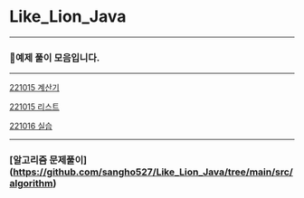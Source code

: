 # Like_Lion_Java

---

###  📌예제 풀이 모음입니다.

---


[221015 계산기](https://github.com/sangho527/Like_Lion_Java/tree/main/src/Lion221005/Calculator1)

[221015 리스트](https://github.com/sangho527/Like_Lion_Java/tree/main/src/Lion221005/collection)

[221016 실습](https://github.com/sangho527/Like_Lion_Java/tree/main/src/Lion221006)

---

### [알고리즘 문제풀이] (https://github.com/sangho527/Like_Lion_Java/tree/main/src/algorithm)
